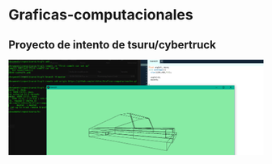 # Graficas-computacionales

## Proyecto de intento de tsuru/cybertruck

![banner](https://raw.githubusercontent.com/ericktec/Graficas-computacionales/master/banner.PNG)
